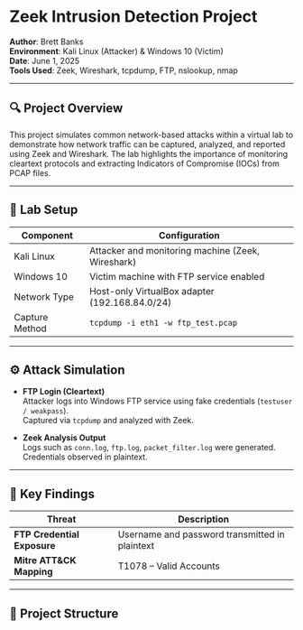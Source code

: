 # Zeek Intrusion Detection Project

**Author**: Brett Banks  
**Environment**: Kali Linux (Attacker) & Windows 10 (Victim)  
**Date**: June 1, 2025  
**Tools Used**: Zeek, Wireshark, tcpdump, FTP, nslookup, nmap  

---

## 🔍 Project Overview

This project simulates common network-based attacks within a virtual lab to demonstrate how network traffic can be captured, analyzed, and reported using Zeek and Wireshark. The lab highlights the importance of monitoring cleartext protocols and extracting Indicators of Compromise (IOCs) from PCAP files.

---

## 🧪 Lab Setup

| Component      | Configuration                               |
|----------------|---------------------------------------------|
| Kali Linux     | Attacker and monitoring machine (Zeek, Wireshark) |
| Windows 10     | Victim machine with FTP service enabled     |
| Network Type   | Host-only VirtualBox adapter (192.168.84.0/24) |
| Capture Method | `tcpdump -i eth1 -w ftp_test.pcap`          |

---

## ⚙️ Attack Simulation

- **FTP Login (Cleartext)**  
  Attacker logs into Windows FTP service using fake credentials (`testuser / weakpass`).  
  Captured via `tcpdump` and analyzed with Zeek.

- **Zeek Analysis Output**  
  Logs such as `conn.log`, `ftp.log`, `packet_filter.log` were generated.  
  Credentials observed in plaintext.

---

## 📝 Key Findings

| Threat | Description |
|--------|-------------|
| **FTP Credential Exposure** | Username and password transmitted in plaintext |
| **Mitre ATT&CK Mapping** | T1078 – Valid Accounts |

---

## 📂 Project Structure

